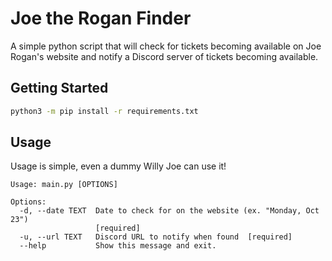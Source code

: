 # Joe the Rogan Finder

A simple python script that will check for tickets becoming available on Joe Rogan's website and notify a Discord server of tickets becoming available.

## Getting Started

```bash
python3 -m pip install -r requirements.txt
```

## Usage

Usage is simple, even a dummy Willy Joe can use it!

```
Usage: main.py [OPTIONS]

Options:
  -d, --date TEXT  Date to check for on the website (ex. "Monday, Oct 23")
                   [required]
  -u, --url TEXT   Discord URL to notify when found  [required]
  --help           Show this message and exit.
```